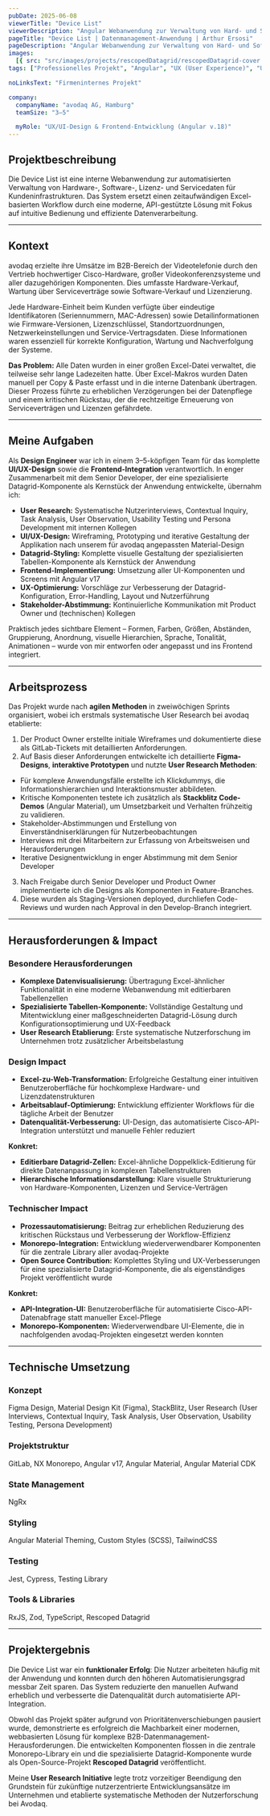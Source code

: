 ```yaml
---
pubDate: 2025-06-08
viewerTitle: "Device List"
viewerDescription: "Angular Webanwendung zur Verwaltung von Hard- und Software, Servicedaten und Lizenzen von Kunden"
pageTitle: "Device List | Datenmanagement-Anwendung | Arthur Ersosi"
pageDescription: "Angular Webanwendung zur Verwaltung von Hard- und Software, Servicedaten und Lizenzen von Kunden"
images:
  [{ src: "src/images/projects/rescopedDatagrid/rescopedDatagrid-cover.webp", alt: "rescoped Datagrid Coverbild" }]
tags: ["Professionelles Projekt", "Angular", "UX (User Experience)", "UI (User Interface)", "Frontend-Entwicklung"]

noLinksText: "Firmeninternes Projekt"

company:
  companyName: "avodaq AG, Hamburg"
  teamSize: "3–5"

  myRole: "UX/UI-Design & Frontend-Entwicklung (Angular v.18)"
---
```


## Projektbeschreibung

Die Device List ist eine interne Webanwendung zur automatisierten Verwaltung von Hardware-, Software-, Lizenz- und
Servicedaten für Kundeninfrastrukturen. Das System ersetzt einen zeitaufwändigen Excel-basierten Workflow durch eine
moderne, API-gestützte Lösung mit Fokus auf intuitive Bedienung und effiziente Datenverarbeitung.

---

## Kontext

avodaq erzielte ihre Umsätze im B2B-Bereich der Videotelefonie durch den Vertrieb hochwertiger Cisco-Hardware, großer
Videokonferenzsysteme und aller dazugehörigen Komponenten. Dies umfasste Hardware-Verkauf, Wartung über Serviceverträge
sowie Software-Verkauf und Lizenzierung.

Jede Hardware-Einheit beim Kunden verfügte über eindeutige Identifikatoren (Seriennummern, MAC-Adressen) sowie
Detailinformationen wie Firmware-Versionen, Lizenzschlüssel, Standortzuordnungen, Netzwerkeinstellungen und
Service-Vertragsdaten. Diese Informationen waren essenziell für korrekte Konfiguration, Wartung und Nachverfolgung der
Systeme.

**Das Problem:** Alle Daten wurden in einer großen Excel-Datei verwaltet, die teilweise sehr lange Ladezeiten hatte.
Über Excel-Makros wurden Daten manuell per Copy & Paste erfasst und in die interne Datenbank übertragen. Dieser Prozess
führte zu erheblichen Verzögerungen bei der Datenpflege und einem kritischen Rückstau, der die rechtzeitige Erneuerung
von Serviceverträgen und Lizenzen gefährdete.

---

## Meine Aufgaben

Als **Design Engineer** war ich in einem 3–5-köpfigen Team für das komplette **UI/UX-Design** sowie die
**Frontend-Integration** verantwortlich. In enger Zusammenarbeit mit dem Senior Developer, der eine spezialisierte
Datagrid-Komponente als Kernstück der Anwendung entwickelte, übernahm ich:

- **User Research:** Systematische Nutzerinterviews, Contextual Inquiry, Task Analysis, User Observation, Usability
  Testing und Persona Development mit internen Kollegen
- **UI/UX-Design:** Wireframing, Prototyping und iterative Gestaltung der Applikation nach unserem für avodaq
  angepassten Material-Design
- **Datagrid-Styling:** Komplette visuelle Gestaltung der spezialisierten Tabellen-Komponente als Kernstück der
  Anwendung
- **Frontend-Implementierung:** Umsetzung aller UI-Komponenten und Screens mit Angular v17
- **UX-Optimierung:** Vorschläge zur Verbesserung der Datagrid-Konfiguration, Error-Handling, Layout und Nutzerführung
- **Stakeholder-Abstimmung:** Kontinuierliche Kommunikation mit Product Owner und (technischen) Kollegen

Praktisch jedes sichtbare Element – Formen, Farben, Größen, Abständen, Gruppierung, Anordnung, visuelle Hierarchien,
Sprache, Tonalität, Animationen – wurde von mir entworfen oder angepasst und ins Frontend integriert.

---

## Arbeitsprozess

Das Projekt wurde nach **agilen Methoden** in zweiwöchigen Sprints organisiert, wobei ich erstmals systematische User
Research bei avodaq etablierte:

1. Der Product Owner erstellte initiale Wireframes und dokumentierte diese als GitLab-Tickets mit detaillierten
   Anforderungen.
2. Auf Basis dieser Anforderungen entwickelte ich detaillierte **Figma-Designs**, **interaktive Prototypen** und nutzte
   **User Research Methoden**:

- Für komplexe Anwendungsfälle erstellte ich Klickdummys, die Informationshierarchien und Interaktionsmuster abbildeten.
- Kritische Komponenten testete ich zusätzlich als **Stackblitz Code-Demos** (Angular Material), um Umsetzbarkeit und
  Verhalten frühzeitig zu validieren.
- Stakeholder-Abstimmungen und Erstellung von Einverständniserklärungen für Nutzerbeobachtungen
- Interviews mit drei Mitarbeitern zur Erfassung von Arbeitsweisen und Herausforderungen
- Iterative Designentwicklung in enger Abstimmung mit dem Senior Developer

3. Nach Freigabe durch Senior Developer und Product Owner implementierte ich die Designs als Komponenten in
   Feature-Branches.
4. Diese wurden als Staging-Versionen deployed, durchliefen Code-Reviews und wurden nach Approval in den Develop-Branch
   integriert.

---

## Herausforderungen & Impact

### Besondere Herausforderungen

- **Komplexe Datenvisualisierung:** Übertragung Excel-ähnlicher Funktionalität in eine moderne Webanwendung mit
  editierbaren Tabellenzellen
- **Spezialisierte Tabellen-Komponente:** Vollständige Gestaltung und Mitentwicklung einer maßgeschneiderten
  Datagrid-Lösung durch Konfigurationsoptimierung und UX-Feedback
- **User Research Etablierung:** Erste systematische Nutzerforschung im Unternehmen trotz zusätzlicher Arbeitsbelastung

### Design Impact

- **Excel-zu-Web-Transformation:** Erfolgreiche Gestaltung einer intuitiven Benutzeroberfläche für hochkomplexe
  Hardware- und Lizenzdatenstrukturen
- **Arbeitsablauf-Optimierung:** Entwicklung effizienter Workflows für die tägliche Arbeit der Benutzer
- **Datenqualität-Verbesserung:** UI-Design, das automatisierte Cisco-API-Integration unterstützt und manuelle Fehler
  reduziert

**Konkret:**

- **Editierbare Datagrid-Zellen:** Excel-ähnliche Doppelklick-Editierung für direkte Datenanpassung in komplexen
  Tabellenstrukturen
- **Hierarchische Informationsdarstellung:** Klare visuelle Strukturierung von Hardware-Komponenten, Lizenzen und
  Service-Verträgen

### Technischer Impact

- **Prozessautomatisierung:** Beitrag zur erheblichen Reduzierung des kritischen Rückstaus und Verbesserung der
  Workflow-Effizienz
- **Monorepo-Integration:** Entwicklung wiederverwendbarer Komponenten für die zentrale Library aller avodaq-Projekte
- **Open Source Contribution:** Komplettes Styling und UX-Verbesserungen für eine spezialisierte Datagrid-Komponente,
  die als eigenständiges Projekt veröffentlicht wurde

**Konkret:**

- **API-Integration-UI:** Benutzeroberfläche für automatisierte Cisco-API-Datenabfrage statt manueller Excel-Pflege
- **Monorepo-Komponenten:** Wiederverwendbare UI-Elemente, die in nachfolgenden avodaq-Projekten eingesetzt werden
  konnten

---

## Technische Umsetzung

### Konzept

Figma Design, Material Design Kit (Figma), StackBlitz, User Research (User Interviews, Contextual Inquiry, Task
Analysis, User Observation, Usability Testing, Persona Development)

### Projektstruktur

GitLab, NX Monorepo, Angular v17, Angular Material, Angular Material CDK

### State Management

NgRx

### Styling

Angular Material Theming, Custom Styles (SCSS), TailwindCSS

### Testing

Jest, Cypress, Testing Library

### Tools & Libraries

RxJS, Zod, TypeScript, Rescoped Datagrid

---

## Projektergebnis

Die Device List war ein **funktionaler Erfolg**: Die Nutzer arbeiteten häufig mit der Anwendung und konnten durch den
höheren Automatisierungsgrad messbar Zeit sparen. Das System reduzierte den manuellen Aufwand erheblich und verbesserte
die Datenqualität durch automatisierte API-Integration.

Obwohl das Projekt später aufgrund von Prioritätenverschiebungen pausiert wurde, demonstrierte es erfolgreich die
Machbarkeit einer modernen, webbasierten Lösung für komplexe B2B-Datenmanagement-Herausforderungen. Die entwickelten
Komponenten flossen in die zentrale Monorepo-Library ein und die spezialisierte Datagrid-Komponente wurde als
Open-Source-Projekt **Rescoped Datagrid** veröffentlicht.

Meine **User Research Initiative** legte trotz vorzeitiger Beendigung den Grundstein für zukünftige nutzerzentrierte
Entwicklungsansätze im Unternehmen und etablierte systematische Methoden der Nutzerforschung bei Avodaq.
